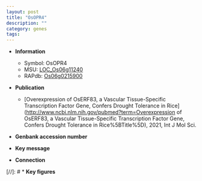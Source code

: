 ```yaml
---
layout: post
title: "OsOPR4"
description: ""
category: genes
tags: 
---
```


* **Information**  
    + Symbol: OsOPR4  
    + MSU: [LOC_Os06g11240](http://rice.uga.edu/cgi-bin/ORF_infopage.cgi?orf=LOC_Os06g11240)  
    + RAPdb: [Os06g0215900](https://rapdb.dna.affrc.go.jp/locus/?name=Os06g0215900)  

* **Publication**  
    + [Overexpression of OsERF83, a Vascular Tissue-Specific Transcription Factor Gene, Confers Drought Tolerance in Rice](http://www.ncbi.nlm.nih.gov/pubmed?term=Overexpression of OsERF83, a Vascular Tissue-Specific Transcription Factor Gene, Confers Drought Tolerance in Rice%5BTitle%5D), 2021, Int J Mol Sci.

* **Genbank accession number**  

* **Key message**  

* **Connection**  

[//]: # * **Key figures**  


